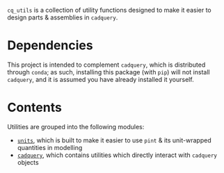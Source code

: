 `cq_utils` is a collection of utility functions designed to make it easier to
design parts & assemblies in `cadquery`.

# Dependencies

This project is intended to complement `cadquery`, which is distributed through
`conda`; as such, installing this package (with `pip`) will not install `cadquery`,
and it is assumed you have already installed it yourself.

# Contents

Utilities are grouped into the following modules:
* [`units`](cq_utils/units.py), which is built to make it easier to use `pint` & its unit-wrapped
  quantities in modelling
* [`cadquery`](cq_utils/cadquery.py), which contains utilities which directly interact with `cadquery`
  objects
